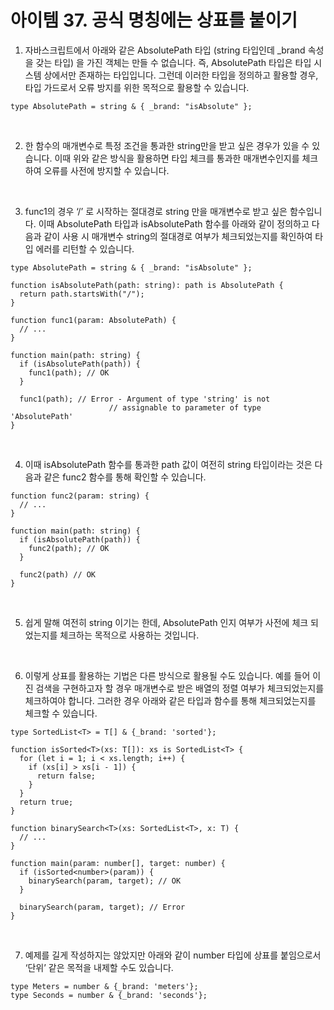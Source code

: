# 아이템 37. 공식 명칭에는 상표를 붙이기

1. 자바스크립트에서 아래와 같은 AbsolutePath 타입 (string 타입인데 _brand 속성을 갖는 타입) 을 가진 객체는 만들 수 없습니다. 즉, AbsolutePath 타입은 타입 시스템 상에서만 존재하는 타입입니다. 그런데 이러한 타입을 정의하고 활용할 경우, 타입 가드로서 오류 방지를 위한 목적으로 활용할 수 있습니다.

```
type AbsolutePath = string & { _brand: "isAbsolute" };
```

<br />

2. 한 함수의 매개변수로 특정 조건을 통과한 string만을 받고 싶은 경우가 있을 수 있습니다. 이때 위와 같은 방식을 활용하면 타입 체크를 통과한 매개변수인지를 체크하여 오류를 사전에 방지할 수 있습니다.

<br />

3. func1의 경우 ‘/’ 로 시작하는 절대경로 string 만을 매개변수로 받고 싶은 함수입니다. 이때 AbsolutePath 타입과 isAbsolutePath 함수를 아래와 같이 정의하고 다음과 같이 사용 시 매개변수 string의 절대경로 여부가 체크되었는지를 확인하여 타입 에러를 리턴할 수 있습니다.

```
type AbsolutePath = string & { _brand: "isAbsolute" };

function isAbsolutePath(path: string): path is AbsolutePath {
  return path.startsWith("/");
}
```

```
function func1(param: AbsolutePath) {
  // ...
}

function main(path: string) {
  if (isAbsolutePath(path)) {
    func1(path); // OK
  }

  func1(path); // Error - Argument of type 'string' is not
                      // assignable to parameter of type 'AbsolutePath'
}
```

<br />

4. 이때 isAbsolutePath 함수를 통과한 path 값이 여전히 string 타입이라는 것은 다음과 같은 func2 함수를 통해 확인할 수 있습니다.

```
function func2(param: string) {
  // ...
}

function main(path: string) {
  if (isAbsolutePath(path)) {
    func2(path); // OK
  }

  func2(path) // OK
}
```

<br />

5. 쉽게 말해 여전히 string 이기는 한데, AbsolutePath 인지 여부가 사전에 체크 되었는지를 체크하는 목적으로 사용하는 것입니다.

<br />

6. 이렇게 상표를 활용하는 기법은 다른 방식으로 활용될 수도 있습니다. 예를 들어 이진 검색을 구현하고자 할 경우 매개변수로 받은 배열의 정렬 여부가 체크되었는지를 체크하여야 합니다. 그러한 경우 아래와 같은 타입과 함수를 통해 체크되었는지를 체크할 수 있습니다.

```
type SortedList<T> = T[] & {_brand: 'sorted'};

function isSorted<T>(xs: T[]): xs is SortedList<T> {
  for (let i = 1; i < xs.length; i++) {
    if (xs[i] > xs[i - 1]) {
      return false;
    }
  }
  return true;
}
```

```
function binarySearch<T>(xs: SortedList<T>, x: T) {
  // ...
}

function main(param: number[], target: number) {
  if (isSorted<number>(param)) {
    binarySearch(param, target); // OK
  }

  binarySearch(param, target); // Error
}
```

<br />

7. 예제를 길게 작성하지는 않았지만 아래와 같이 number 타입에 상표를 붙임으로서  ‘단위’ 같은 목적을 내제할 수도 있습니다.

```
type Meters = number & {_brand: 'meters'};
type Seconds = number & {_brand: 'seconds'};
```
